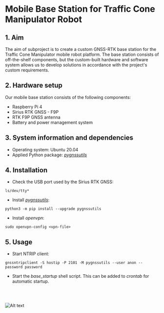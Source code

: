 # Mobile Base Station for Traffic Cone Manipulator Robot

## 1. Aim

The aim of subproject is to create a custom GNSS-RTK base station for the Traffic Cone Manipulator mobile robot platform. The base station consists of off-the-shelf components, but the custom-built hardware and software system allows us to develop solutions in accordance with the project's custom requirements. 

## 2. Hardware setup

Our mobile base station consists of the following components:

- Raspberry Pi 4
- Sirius RTK GNSS - F9P
- RTK F9P GNSS antenna
- Battery and power management system

## 3. System information and dependencies

- Operating system: Ubuntu 20.04
- Applied Python package: <a href="https://github.com/semuconsulting/pygnssutils"><i>pygnssutils</i></a>

## 4. Installation

- Check the USB port used by the Sirius RTK GNSS: 

```ls/dev/tty*```

- Install <a href="https://github.com/semuconsulting/pygnssutils"><i>pygnssutils</i></a>:

```python3 -m pip install --upgrade pygnssutils```

- Install <i>openvpn</i>:

```sudo openvpn-config <vpn-file>```

## 5. Usage

- Start NTRIP client:

```gnssntripclient -S hostip -P 2101 -M pygnssutils --user anon --password password```

- Start the <i>base_startup</i> shell script. This can be added to <i>crontab</i> for automatic startup. 

<br />
<br />

![Alt text](image.png)




